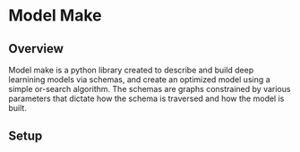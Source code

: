 # Model Make

## Overview

Model make is a python library created to describe and build deep learnining models via schemas, and create an optimized model using a simple or-search algorithm.
The schemas are graphs constrained by various parameters that dictate how the schema is traversed and how the model is built.

## Setup
